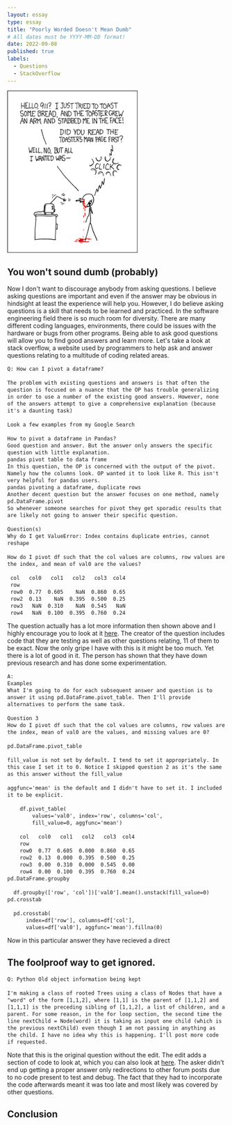 ```yaml
---
layout: essay
type: essay
title: "Poorly Worded Doesn't Mean Dumb"
# All dates must be YYYY-MM-DD format!
date: 2022-09-08
published: true
labels:
  - Questions
  - StackOverflow
---
```


<img width="300px" class="rounded float-start pe-4" src="../img/smart-questions/rtfm.png">

## You won't sound dumb (probably)

Now I don't want to discourage anybody from asking questions. I believe asking questions are important and even if the answer may be obvious in hindsight at least the experience will help you. However, I do believe asking questions is a skill that needs to be learned and practiced. In the software engineering field there is so much room for diversity. There are many different coding languages, environments, there could be issues with the hardware or bugs from other programs. Being able to ask good questions will allow you to find good answers and learn more. Let's take a look at stack overflow, a website used by programmers to help ask and answer questions relating to a multitude of coding related areas.

```
Q: How can I pivot a dataframe?

The problem with existing questions and answers is that often the question is focused on a nuance that the OP has trouble generalizing in order to use a number of the existing good answers. However, none of the answers attempt to give a comprehensive explanation (because it's a daunting task)

Look a few examples from my Google Search

How to pivot a dataframe in Pandas?
Good question and answer. But the answer only answers the specific question with little explanation.
pandas pivot table to data frame
In this question, the OP is concerned with the output of the pivot. Namely how the columns look. OP wanted it to look like R. This isn't very helpful for pandas users.
pandas pivoting a dataframe, duplicate rows
Another decent question but the answer focuses on one method, namely pd.DataFrame.pivot
So whenever someone searches for pivot they get sporadic results that are likely not going to answer their specific question.

Question(s)
Why do I get ValueError: Index contains duplicate entries, cannot reshape

How do I pivot df such that the col values are columns, row values are the index, and mean of val0 are the values?

 col   col0   col1   col2   col3  col4
 row
 row0  0.77  0.605    NaN  0.860  0.65
 row2  0.13    NaN  0.395  0.500  0.25
 row3   NaN  0.310    NaN  0.545   NaN
 row4   NaN  0.100  0.395  0.760  0.24

```

The question actually has a lot more information then shown above and I highly encourage you to look at it [here](https://stackoverflow.com/questions/47152691/how-can-i-pivot-a-dataframe). The creator of the question includes code that they are testing as well as other questions relating, 11 of them to be exact. Now the only gripe I have with this is it might be too much. Yet there is a lot of good in it. The person has shown that they have down previous research and has done some experimentation.

```
A:
Examples
What I'm going to do for each subsequent answer and question is to answer it using pd.DataFrame.pivot_table. Then I'll provide alternatives to perform the same task.

Question 3
How do I pivot df such that the col values are columns, row values are the index, mean of val0 are the values, and missing values are 0?

pd.DataFrame.pivot_table

fill_value is not set by default. I tend to set it appropriately. In this case I set it to 0. Notice I skipped question 2 as it's the same as this answer without the fill_value

aggfunc='mean' is the default and I didn't have to set it. I included it to be explicit.

    df.pivot_table(
        values='val0', index='row', columns='col',
        fill_value=0, aggfunc='mean')

    col   col0   col1   col2   col3  col4
    row
    row0  0.77  0.605  0.000  0.860  0.65
    row2  0.13  0.000  0.395  0.500  0.25
    row3  0.00  0.310  0.000  0.545  0.00
    row4  0.00  0.100  0.395  0.760  0.24
pd.DataFrame.groupby

  df.groupby(['row', 'col'])['val0'].mean().unstack(fill_value=0)
pd.crosstab

  pd.crosstab(
      index=df['row'], columns=df['col'],
      values=df['val0'], aggfunc='mean').fillna(0)
```
 
Now in this particular answer they have recieved a direct 

## The foolproof way to get ignored.

```
Q: Python Old object information being kept

I'm making a class of rooted Trees using a class of Nodes that have a "word" of the form [1,1,2], where [1,1] is the parent of [1,1,2] and [1,1,1] is the preceding sibling of [1,1,2], a list of children, and a parent. For some reason, in the for loop section, the second time the line nextChild = Node(word) it is taking as input one child (which is the previous nextChild) even though I am not passing in anything as the child. I have no idea why this is happening. I'll post more code if requested.

```
Note that this is the original question without the edit. The edit adds a section of code to look at, which you can also look at [here](https://stackoverflow.com/questions/24320779/python-old-object-information-being-kept). The asker didn't end up getting a proper answer only redirections to other forum posts due to no code present to test and debug. The fact that they had to incorporate the code afterwards meant it was too late and most likely was covered by other questions. 

## Conclusion


